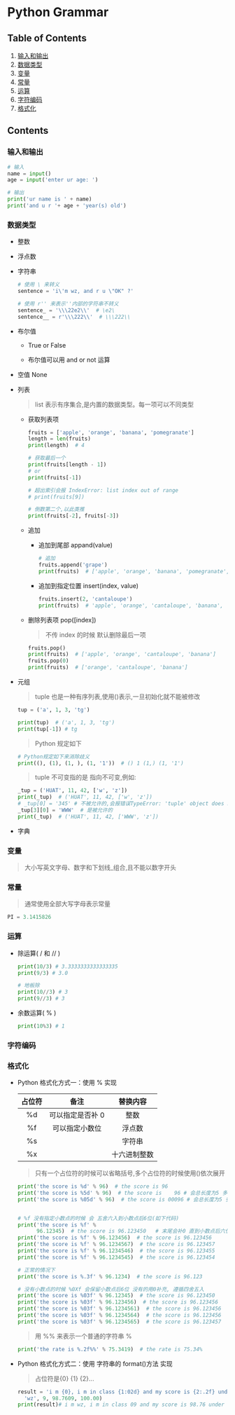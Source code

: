 # Python Grammar

## Table of Contents

1. [输入和输出](#input_print)
2. [数据类型](#data_type)
3. [变量](#variate)
4. [常量](#constant)
5. [运算](#operation)
6. [字符编码](#character_encoding)
7. [格式化](#format)

## Contents

<a name="input_print">

### 输入和输出

```py
# 输入
name = input()
age = input('enter ur age: ')

# 输出
print('ur name is ' + name)
print('and u r '+ age + 'year(s) old')

```

<a name="data_type">

### 数据类型

- 整数

- 浮点数

- 字符串

  ```py
  # 使用 \ 来转义
  sentence = 'i\'m wz, and r u \"OK" ?'

  # 使用 r'' 来表示''内部的字符串不转义
  sentence_ = '\\\22e2\\'  # \e2\
  sentence__ = r'\\\222\\'  # \\\222\\
  ```

- 布尔值

  - True or False

  - 布尔值可以用 and or not 运算

- 空值 None

- 列表

  > list 表示有序集合,是内置的数据类型。每一项可以不同类型

  - 获取列表项

    ```py
    fruits = ['apple', 'orange', 'banana', 'pomegranate']
    length = len(fruits)
    print(length)  # 4

    # 获取最后一个
    print(fruits[length - 1])
    # or
    print(fruits[-1])

    # 超出索引会报 IndexError: list index out of range
    # print(fruits[9])

    # 倒数第二个,以此类推
    print(fruits[-2], fruits[-3])
    ```

  - 追加

    - 追加到尾部 appand(value)

      ```py
      # 追加
      fruits.append('grape')
      print(fruits)  # ['apple', 'orange', 'banana', 'pomegranate', 'grape']
      ```

    - 追加到指定位置 insert(index, value)

      ```py
      fruits.insert(2, 'cantaloupe')
      print(fruits)  # 'apple', 'orange', 'cantaloupe', 'banana', 'pomegranate']
      ```

  - 删除列表项 pop([index])

    > 不传 index 的时候 默认删除最后一项

    ```py
    fruits.pop()
    print(fruits)  # ['apple', 'orange', 'cantaloupe', 'banana']
    fruits.pop(0)
    print(fruits)  # ['orange', 'cantaloupe', 'banana']
    ```

- 元组

  > tuple 也是一种有序列表,使用()表示,一旦初始化就不能被修改

  ```py
  tup = ('a', 1, 3, 'tg')

  print(tup)  # ('a', 1, 3, 'tg')
  print(tup[-1]) # tg
  ```

  > Python 规定如下

  ```py
  # Python规定如下来消除歧义
  print((), (1), (1, ), (1, '1'))  # () 1 (1,) (1, '1')
  ```

  > tuple 不可变指的是 指向不可变,例如:

  ```py
  _tup = ('HUAT', 11, 42, ['w', 'z'])
  print(_tup)  # ('HUAT', 11, 42, ['w', 'z'])
  # _tup[0] = '345' # 不被允许的,会报错误TypeError: 'tuple' object does not support item assignment
  _tup[3][0] = 'WWW'  # 是被允许的
  print(_tup)  # ('HUAT', 11, 42, ['WWW', 'z'])
  ```

- 字典

<a name="variate">

### 变量

> 大小写英文字母、数字和下划线\_组合,且不能以数字开头

<a name="constant">

### 常量

> 通常使用全部大写字母表示常量

```py
PI = 3.1415826
```

<a name="operation">

### 运算

- 除运算( / 和 // )

  ```py
  print(10/3) # 3.3333333333333335
  print(9/3) # 3.0

  # 地板除
  print(10//3) # 3
  print(9//3) # 3
  ```

- 余数运算( % )

  ```py
  print(10%3) # 1
  ```

  <a name="character_encoding">

### 字符编码

<a name="format">

### 格式化

- Python 格式化方式一：使用 % 实现

  | 占位符 |       备注       |   替换内容   |
  | :----: | :--------------: | :----------: |
  |   %d   | 可以指定是否补 0 |     整数     |
  |   %f   |  可以指定小数位  |    浮点数    |
  |   %s   |                  |    字符串    |
  |   %x   |                  | 十六进制整数 |

  > 只有一个占位符的时候可以省略括号,多个占位符的时候使用()依次展开

  ```py
  print('the score is %d' % 96)  # the score is 96
  print('the score is %5d' % 96)  # the score is    96 # 会总长度为5 多余的用空格占据
  print('the score is %05d' % 96)  # the score is 00096 # 会总长度为5 多余的用0占据
  ```

  ```py

  # %f 没有指定小数点的时候 会 五舍六入到小数点后6位(如下代码)
  print('the score is %f' %
        96.12345)  # the score is 96.123450   # 末尾会补0 直到小数点后六位(未知原因) TODO;
  print('the score is %f' % 96.123456)  # the score is 96.123456
  print('the score is %f' % 96.1234567)  # the score is 96.123457
  print('the score is %f' % 96.1234546)  # the score is 96.123455
  print('the score is %f' % 96.1234545)  # the score is 96.123454

  ```

  ```py
  # 正常的情况下
  print('the score is %.3f' % 96.1234)  # the score is 96.123
  ```

  ```py
  # 没有小数点的时候 %0Xf 会保留小数点后6位 没有的用0补充, 遵循四舍五入
  print('the score is %03f' % 96.12345)  # the score is 96.123450
  print('the score is %03f' % 96.123456)  # the score is 96.123456
  print('the score is %03f' % 96.1234561)  # the score is 96.123456
  print('the score is %03f' % 96.1234564)  # the score is 96.123456
  print('the score is %03f' % 96.1234565)  # the score is 96.123457
  ```

  > 用 %% 来表示一个普通的字符串 %

  ```py
  print('the rate is %.2f%%' % 75.3419)  # the rate is 75.34%
  ```

- Python 格式化方式二：使用 字符串的 format()方法 实现

  > 占位符是{0} {1} {2}...

  ```py
  result = 'i m {0}, i m in class {1:02d} and my score is {2:.2f} under the full mark which is {3:.3f}'.format(
    'wz', 9, 98.7609, 100.00)
  print(result)# i m wz, i m in class 09 and my score is 98.76 under the full mark which is 100.000
  ```
